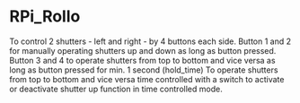 # RPi_Rollo
To control 2 shutters - left and right - by 4 buttons each side.
Button 1 and 2 for manually operating shutters up and down as long as button pressed.
Button 3 and 4 to operate shutters from top to bottom and vice versa as long as button pressed for min. 1 second (hold_time)
To operate shutters from top to bottom and vice versa time controlled with a switch to activate or deactivate shutter up function in time controlled mode.
